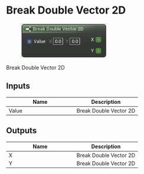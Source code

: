 # Break Double Vector 2D

<div align="left" data-full-width="false"><figure><img src="../../../../.gitbook/assets/break_double_vector_2d.png" alt=""><figcaption></figcaption></figure></div>

Break Double Vector 2D

## Inputs

<table><thead><tr><th width="170">Name</th><th>Description</th></tr></thead><tbody><tr><td>Value</td><td>Break Double Vector 2D</td></tr></tbody></table>

## Outputs

<table><thead><tr><th width="170">Name</th><th>Description</th></tr></thead><tbody><tr><td>X</td><td>Break Double Vector 2D</td></tr><tr><td>Y</td><td>Break Double Vector 2D</td></tr></tbody></table>
